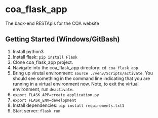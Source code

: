 # coa_flask_app
The back-end RESTApis for the COA website

## Getting Started (Windows/GitBash)

1. Install python3 
2. Install flask: `pip install Flask`
3. Clone coa_flask_app project. 
4. Navigate into the coa_flask_app directory: `cd coa_flask_app`
5. Bring up virutal environment: `source ./venv/Scripts/activate`. You should see something in the command line indicating that you are running in a virtual environment now. Note, to exit the virtual environment, run `deactivate`. 
6. `export FLASK_APP=create_application.py`
7. `export FLASK_ENV=development`
8. Install dependencies: `pip install requirements.txt1`
9. Start server: `flask run`